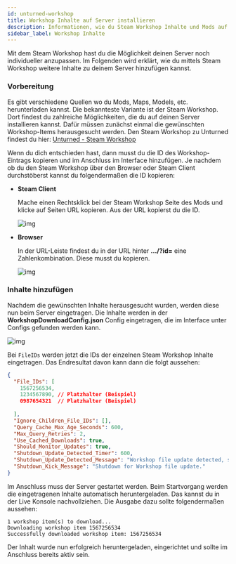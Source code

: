 ```yaml
---
id: unturned-workshop
title: Workshop Inhalte auf Server installieren
description: Informationen, wie du Steam Workshop Inhalte und Mods auf deinen Unturned-Server von ZAP-Hosting installieren kannst - ZAP-Hosting.com Dokumentation
sidebar_label: Workshop Inhalte
---
```


Mit dem Steam Workshop hast du die Möglichkeit deinen Server noch individueller anzupassen. Im Folgenden wird erklärt, wie du mittels Steam Workshop weitere Inhalte zu deinem Server hinzufügen kannst. 

### Vorbereitung

Es gibt verschiedene Quellen wo du Mods, Maps, Models, etc. herunterladen kannst. Die bekannteste Variante ist der Steam Workshop. Dort findest du zahlreiche Möglichkeiten, die du auf deinen Server installieren kannst. Dafür müssen zunächst einmal die gewünschten Workshop-Items herausgesucht werden. Den Steam Workshop zu Unturned findest du hier:  [Unturned - Steam Workshop](https://steamcommunity.com/app/304930/workshop/)



Wenn du dich entschieden hast, dann musst du die ID des Workshop-Eintrags kopieren und im Anschluss im Interface hinzufügen. Je nachdem ob du den Steam Workshop über den Browser oder Steam Client durchstöberst kannst du folgendermaßen die ID kopieren:

- **Steam Client**

  Mache einen Rechtsklick bei der Steam Workshop Seite des Mods und klicke auf Seiten URL kopieren. Aus der URL kopierst du die ID. 

  ![img](https://screensaver01.zap-hosting.com/index.php/s/QD89esrFTQ8gZfb/preview)

  

- **Browser**

  In der URL-Leiste findest du in der URL hinter **.../?id=** eine Zahlenkombination. Diese musst du kopieren. 

  ![img](https://screensaver01.zap-hosting.com/index.php/s/XzRRT98ess4dyFX/preview)





### Inhalte hinzufügen

Nachdem die gewünschten Inhalte herausgesucht wurden, werden diese nun beim Server eingetragen. Die Inhalte werden in der **WorkshopDownloadConfig.json** Config eingetragen, die im Interface unter Configs gefunden werden kann.

![img](https://screensaver01.zap-hosting.com/index.php/s/xRyD4jX9g5YBorM/preview)

Bei `FileIDs` werden jetzt die IDs der einzelnen Steam Workshop Inhalte eingetragen. Das Endresultat davon kann dann die folgt aussehen:

```json
{
  "File_IDs": [
  	1567256534,
    1234567890, // Platzhalter (Beispiel)
    0987654321  // Platzhalter (Beispiel)
  
  ],
  "Ignore_Children_File_IDs": [],
  "Query_Cache_Max_Age_Seconds": 600,
  "Max_Query_Retries": 2,
  "Use_Cached_Downloads": true,
  "Should_Monitor_Updates": true,
  "Shutdown_Update_Detected_Timer": 600,
  "Shutdown_Update_Detected_Message": "Workshop file update detected, shutdown in: {0}",
  "Shutdown_Kick_Message": "Shutdown for Workshop file update."
}
```

Im Anschluss muss der Server gestartet werden. Beim Startvorgang werden die eingetragenen Inhalte automatisch heruntergeladen. Das kannst du in der Live Konsole nachvollziehen. Die Ausgabe dazu sollte folgendermaßen aussehen:

```
1 workshop item(s) to download...
Downloading workshop item 1567256534
Successfully downloaded workshop item: 1567256534
```

Der Inhalt wurde nun erfolgreich heruntergeladen, eingerichtet und sollte im Anschluss bereits aktiv sein. 

